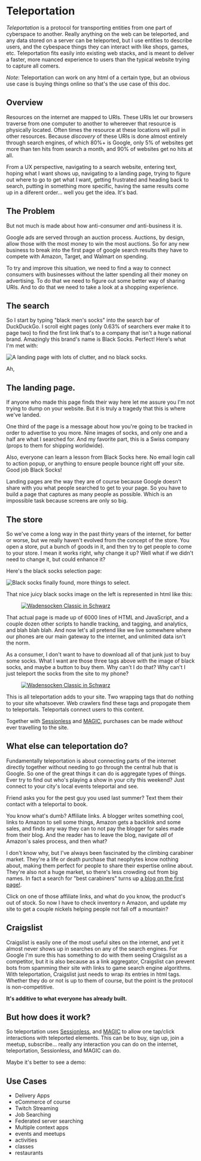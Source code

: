 # Teleportation

*Teleportation* is a protocol for transporting entities from one part of cyberspace to another. 
Really anything on the web can be teleported, and any data stored on a server can be teleported, but I use entities to describe users, and the cybespace things they can interact with like shops, games, etc.
Teleportation fits easily into existing web stacks, and is meant to deliver a faster, more nuanced experience to users than the typical website trying to capture all comers.

*Note*: Teleportation can work on any html of a certain type, but an obvious use case is buying things online so that's the use case of this doc. 

## Overview

Resources on the internet are mapped to URIs. 
These URIs let our browsers traverse from one computer to another to whereever that resource is physically located.
Often times the resource at these locations will pull in other resources.
Because *discovery* of these URIs is done almost entirely through search engines, of which 80%+ is Google, only 5% of websites get more than ten hits from search a month, and 90% of websites get no hits at all.

From a UX perspective, navigating to a search website, entering text, hoping what I want shows up, navigating to a landing page, trying to figure out where to go to get what I want, getting frustrated and heading back to search, putting in something more specific, having the same results come up in a diferent order... well you get the idea.
It's bad.

## The Problem

But not much is made about how anti-consumer *and* anti-business it is. 

Google ads are served through an auction process.
Auctions, by design, allow those with the most money to win the most auctions.
So for any new business to break into the first page of google search results they have to compete with Amazon, Target, and Walmart on spending.

To try and improve this situation, we need to find a way to connect consumers with businesses without the latter spending all their money on advertising.
To do that we need to figure out some better way of sharing URIs. 
And to do that we need to take a look at a shopping experience.

## The search

So I start by typing "black men's socks" into the search bar of DuckDuckGo.
I scroll eight pages (only 0.63% of searchers ever make it to page two) to find the first link that's to a company that isn't a huge national brand. 
Amazingly this brand's name is Black Socks. 
Perfect!
Here's what I'm met with:

![A landing page with lots of clutter, and no black socks.](https://github.com/zach-planet-nine/teleportation/blob/main/black-socks-landing-page.png?raw=true)

Ah, 

## The landing page. 

If anyone who made this page finds their way here let me assure you I'm not trying to dump on your website.
But it is truly a tragedy that this is where we've landed.

One third of the page is a message about how you're going to be tracked in order to advertise to you more.
Nine images of socks, and only one and a half are what I searched for.
And my favorite part, this is a Swiss company (props to them for shipping worldwide). 

Also, everyone can learn a lesson from Black Socks here.
No email login call to action popup, or anything to ensure people bounce right off your site.
Good job Black Socks!

Landing pages are the way they are of course because Google doesn't share with you what people searched to get to your page.
So you have to build a page that captures as many people as possible.
Which is an impossible task because screens are only so big.

## The store

So we've come a long way in the past thirty years of the internet, for better or worse, but we really haven't evolved from the concept of the store.
You open a store, put a bunch of goods in it, and then try to get people to come to your store.
I mean it works right, why change it up?
Well what if we didn't need to change it, but could enhance it?

Here's the black socks selection page:

![Black socks finally found, more things to select.](https://github.com/zach-planet-nine/teleportation/blob/main/black-socks-selection.png?raw=true)

That nice juicy black socks image on the left is represented in html like this:

<div class="product-image-figure-wrapper">
  <figure data-height="1034" data-width="776" class="field field-name-field-product-image field-type-image field-label-hidden">
    <a href="/files/Wadensocken_schwarz.png">
      <img itemprop="image" src="/files/styles/blk_product_large/public/Wadensocken_schwarz.png?itok=KbRvDrxG" alt="Wadensocken Classic in Schwarz">
    </a> 
  </figure>
</div>

That actual page is made up of 6000 lines of HTML and JavaScript, and a couple dozen other scripts to handle tracking, and tagging, and analytics, and blah blah blah.
And now let's all pretend like we live somewhere where our phones are our main gateway to the internet, and unlimited data isn't the norm.

As a consumer, I don't want to have to download all of that junk just to buy some socks. 
What I want are those three tags above with the image of black socks, and maybe a button to buy them.
Why can't I do that?
Why can't I just teleport the socks from the site to my phone?

<teleport id="tlpt:uuid" categories="men black socks">
  <div class="product-image-figure-wrapper">
    <figure data-height="1034" data-width="776" class="field field-name-field-product-image field-type-image field-label-hidden">
      <a href="/files/Wadensocken_schwarz.png">
	<img itemprop="image" src="/files/styles/blk_product_large/public/Wadensocken_schwarz.png?itok=KbRvDrxG" alt="Wadensocken Classic in Schwarz">
      </a> 
    </figure>
  </div>
</teleport>

This is all teleportation adds to your site. 
Two wrapping tags that do nothing to your site whatsoever.
Web crawlers find these tags and propogate them to teleportals. 
Teleportals connect users to this content.

Together with [Sessionless](https://github.com/planet-nine-app/sessionless) and [MAGIC](https://github.com/planet-nine-app/MAGIC), purchases can be made *without* ever travelling to the site. 

## What else can teleportation do?

Fundamentally teleportation is about connecting parts of the internet directly together without needing to go through the central hub that is Google.
So one of the great things it can do is aggregate types of things. 
Ever try to find out who's playing a show in your city this weekend?
Just connect to your city's local events teleportal and see.

Friend asks you for the pest guy you used last summer?
Text them their contact with a teleportal to book.

You know what's dumb? 
Affiliate links.
A blogger writes something cool, links to Amazon to sell some things, Amazon gets a backlink and some sales, and finds any way they can to not pay the blogger for sales made from their blog.
And the reader has to leave the blog, navigate *all* of Amazon's sales process, and then what?

I don't know why, but I've always been fascinated by the climbing carabiner market. 
They're a life or death purchase that neophytes know nothing about, making them perfect for people to share their expertise online about.
They're also not a huge market, so there's less crowding out from big names. 
In fact a search for "best carabiners" turns up [a blog on the first page!].

Click on one of those affiliate links, and what do you know, the product's out of stock. 
So now I have to check inventory n Amazon, and update my site to get a couple nickels helping people not fall off a mountain?

## Craigslist

Craigslist is easily one of the most useful sites on the internet, and yet it almost never shows up in searches on any of the search engines.
For Google I'm sure this has something to do with them seeing Craigslist as a competitor, but it is also because as a link aggregator, Craigslist can prevent bots from spamming their site with links to game search engine algorithms.
With teleportation, Craigslist just needs to wrap its entries in html tags. 
Whether they do or not is up to them of course, but the point is the protocol is non-competitive.

**It's additive to what everyone has already built.**

## But how does it work?

So teleportation uses [Sessionless](www.github.com/planet-nine-app/sessionless), and [MAGIC](www.github.com/planet-nine-app/MAGIC) to allow one tap/click interactions with teleported elements.
This can be to buy, sign up, join a meetup, subscribe... really any interaction you can do on the internet, teleportation, Sessionless, and MAGIC can do. 

Maybe it's better to see a demo:

<Cool demo here>

## Use Cases

* Delivery Apps
* eCommerce of course
* Twitch Streaming
* Job Searching
* Federated server searching
* Multiple context apps
* events and meetups
* activities
* classes
* restaurants

[a blog on the first page!]: https://www.thewanderingclimber.com/best-rock-climbing-carabiners/
